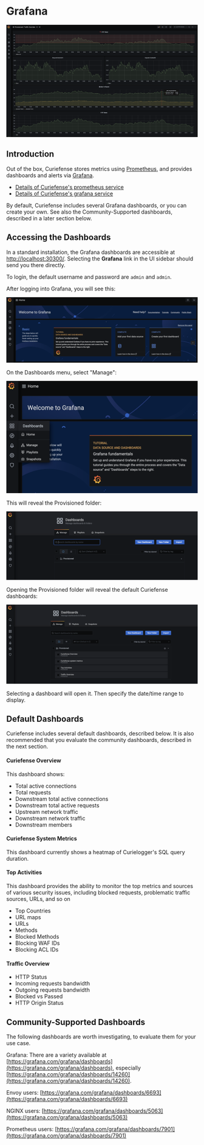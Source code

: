 # Grafana

![](../.gitbook/assets/grafana.png)

## Introduction

Out of the box, Curiefense stores metrics using [Prometheus](https://prometheus.io/), and provides dashboards and alerts via [Grafana](https://hub.docker.com/r/grafana/grafana/). 

* [Details of Curiefense's prometheus service](../reference/services-container-images.md#prometheus)
* [Details of Curiefense's grafana service](../reference/services-container-images.md#grafana)

By default, Curiefense includes several Grafana dashboards, or you can create your own. See also the Community-Supported dashboards, described in a later section below.

## Accessing the Dashboards

In a standard installation, the Grafana dashboards are accessible at [http://localhost:30300/](http://localhost:30300/). Selecting the **Grafana** link in the UI sidebar should send you there directly.

To login, the default username and password are `admin` and `admin`.

After logging into Grafana, you will see this:

![](../.gitbook/assets/grafana-initial.png)

On the Dashboards menu, select "Manage":

![](../.gitbook/assets/grafana-initial-menu.png)

This will reveal the Provisioned folder:

![](../.gitbook/assets/grafana-provisioned.png)

Opening the Provisioned folder will reveal the default Curiefense dashboards:

![](../.gitbook/assets/grafana-provisioned-items.png)

Selecting a dashboard will open it. Then specify the date/time range to display.

## Default Dashboards

Curiefense includes several default dashboards, described below. It is also recommended that you evaluate the community dashboards, described in the next section.

#### Curiefense Overview

This dashboard shows:

* Total active connections
* Total requests
* Downstream total active connections
* Downstream total active requests
* Upstream network traffic
* Downstream network traffic
* Downstream members

#### **Curiefense System Metrics**

This dashboard currently shows a heatmap of Curielogger's SQL query duration.

#### Top Activities

This dashboard provides the ability to monitor the top metrics and sources of various security issues, including blocked requests, problematic traffic sources, URLs, and so on

* Top Countries
* URL maps
* URLs
* Methods
* Blocked Methods
* Blocking WAF IDs
* Blocking ACL IDs

#### Traffic Overview

* HTTP Status
* Incoming requests bandwidth
* Outgoing requests bandwidth
* Blocked vs Passed
* HTTP Origin Status

## Community-Supported Dashboards

The following dashboards are worth investigating, to evaluate them for your use case.

Grafana: There are a variety available at [https://grafana.com/grafana/dashboards](https://grafana.com/grafana/dashboards), especially [https://grafana.com/grafana/dashboards/14260](https://grafana.com/grafana/dashboards/14260).

Envoy users: [https://grafana.com/grafana/dashboards/6693](https://grafana.com/grafana/dashboards/6693)

NGINX users: [https://grafana.com/grafana/dashboards/5063](https://grafana.com/grafana/dashboards/5063)

Prometheus users: [https://grafana.com/grafana/dashboards/7901](https://grafana.com/grafana/dashboards/7901)

